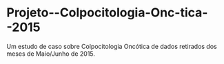 # Projeto--Colpocitologia-Onc-tica--2015
Um estudo de caso sobre Colpocitologia Oncótica de dados retirados dos meses de Maio/Junho de 2015.
